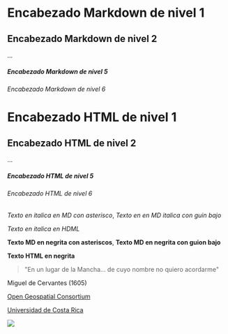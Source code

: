 # Encabezado Markdown de nivel 1
## Encabezado Markdown de nivel 2
...
##### Encabezado Markdown de nivel 5
###### Encabezado Markdown de nivel 6

<h1>Encabezado HTML de nivel 1</h1>
<h2>Encabezado HTML de nivel 2</h2>
...
<h5>Encabezado HTML de nivel 5</h5>
<h6>Encabezado HTML de nivel 6</h6>

*Texto en italica en MD con asterisco*, _Texto en en MD italica con guin bajo_

<em>Texto en italica en HDML</em>

**Texto MD en negrita con asteriscos**, __Texto MD en negrita con guion bajo__

<strong>Texto HTML en negrita</strong>

> "En un lugar de la Mancha... 
>de cuyo nombre no quiero acordarme"

Miguel de Cervantes (1605)

[Open Geospatial Consortium](https://www.ogc.org/)

[Universidad de Costa Rica](https://www.ucr.ac.cr/)

![](https://www.r-project.org/logo/Rlogo.png)
